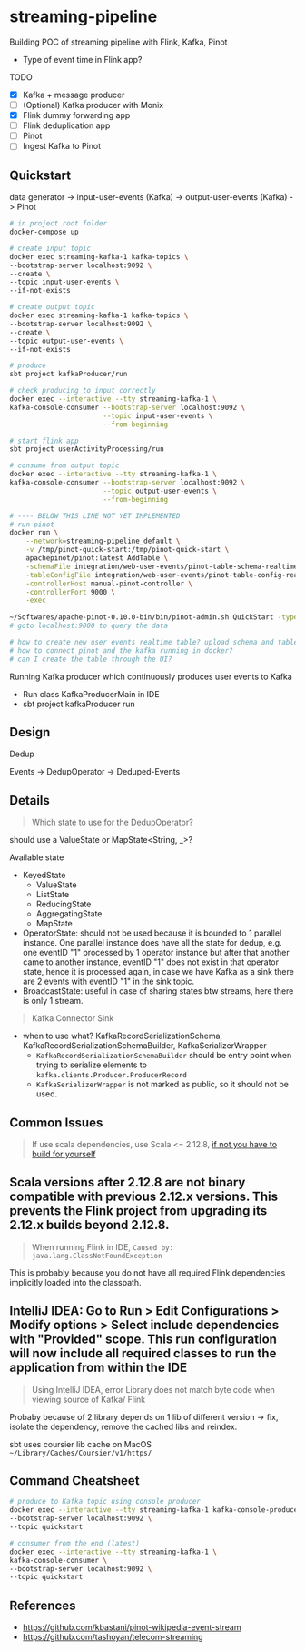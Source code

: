 # streaming-pipeline
Building POC of streaming pipeline with Flink, Kafka, Pinot

- Type of event time in Flink app?

TODO
- [x] Kafka + message producer
- [ ] (Optional) Kafka producer with Monix
- [x] Flink dummy forwarding app
- [ ] Flink deduplication app
- [ ] Pinot
- [ ] Ingest Kafka to Pinot

## Quickstart

data generator -> input-user-events (Kafka) -> output-user-events (Kafka) -> Pinot

```bash
# in project root folder
docker-compose up

# create input topic
docker exec streaming-kafka-1 kafka-topics \
--bootstrap-server localhost:9092 \
--create \
--topic input-user-events \
--if-not-exists

# create output topic
docker exec streaming-kafka-1 kafka-topics \
--bootstrap-server localhost:9092 \
--create \
--topic output-user-events \
--if-not-exists

# produce 
sbt project kafkaProducer/run

# check producing to input correctly
docker exec --interactive --tty streaming-kafka-1 \
kafka-console-consumer --bootstrap-server localhost:9092 \
                       --topic input-user-events \
                       --from-beginning

# start flink app
sbt project userActivityProcessing/run

# consume from output topic
docker exec --interactive --tty streaming-kafka-1 \
kafka-console-consumer --bootstrap-server localhost:9092 \
                       --topic output-user-events \
                       --from-beginning

# ---- BELOW THIS LINE NOT YET IMPLEMENTED
# run pinot
docker run \
    --network=streaming-pipeline_default \
    -v /tmp/pinot-quick-start:/tmp/pinot-quick-start \
    apachepinot/pinot:latest AddTable \
    -schemaFile integration/web-user-events/pinot-table-schema-realtime-user-events.json \
    -tableConfigFile integration/web-user-events/pinot-table-config-realtime-user-events.json \
    -controllerHost manual-pinot-controller \
    -controllerPort 9000 \
    -exec
    
~/Softwares/apache-pinot-0.10.0-bin/bin/pinot-admin.sh QuickStart -type stream
# goto localhost:9000 to query the data

# how to create new user events realtime table? upload schema and table config?
# how to connect pinot and the kafka running in docker?
# can I create the table through the UI?
```

Running Kafka producer which continuously produces user events to Kafka
- Run class KafkaProducerMain in IDE
- sbt project kafkaProducer run

## Design

Dedup

Events -> DedupOperator -> Deduped-Events

## Details

> Which state to use for the DedupOperator?

should use a ValueState<ConcurrentHashSet> or MapState<String, _>? 

Available state
  - KeyedState
    - ValueState
    - ListState
    - ReducingState
    - AggregatingState
    - MapState
  - OperatorState: should not be used because it is bounded to 1 parallel instance. One
  parallel instance does have all the state for dedup, e.g. one eventID "1" processed
  by 1 operator instance but after that another came to another instance, eventID "1"
  does not exist in that operator state, hence it is processed again, in case we have
  Kafka as a sink there are 2 events with eventID "1" in the sink topic.
  - BroadcastState: useful in case of sharing states btw streams, here there is only 1 stream.

> Kafka Connector Sink

- when to use what? KafkaRecordSerializationSchema, KafkaRecordSerializationSchemaBuilder, KafkaSerializerWrapper
    - `KafkaRecordSerializationSchemaBuilder` should be entry point when trying
    to serialize elements to `kafka.clients.Producer.ProducerRecord`
    - `KafkaSerializerWrapper` is not marked as public, so it should not be used.


## Common Issues
>If use scala dependencies, use Scala <= 2.12.8, [if not you have to build for yourself](https://nightlies.apache.org/flink/flink-docs-release-1.15/docs/dev/configuration/advanced/#scala-versions)

Scala versions after 2.12.8 are not binary compatible with previous 
2.12.x versions. This prevents the Flink project from upgrading its 
2.12.x builds beyond 2.12.8.
---

> When running Flink in IDE, `Caused by: java.lang.ClassNotFoundException`

This is probably because you do not have all required Flink dependencies 
implicitly loaded into the classpath.

IntelliJ IDEA: Go to Run > Edit Configurations > Modify options > 
Select include dependencies with "Provided" scope. 
This run configuration will now include all required classes to 
run the application from within the IDE
---

> Using IntelliJ IDEA, error Library does not match byte code when viewing 
> source of Kafka/ Flink

Probaby because of 2 library depends on 1 lib of different version -> fix, isolate
the dependency, remove the cached libs and reindex.

sbt uses coursier lib cache on MacOS `~/Library/Caches/Coursier/v1/https/`

## Command Cheatsheet

```bash
# produce to Kafka topic using console producer
docker exec --interactive --tty streaming-kafka-1 kafka-console-producer \
--bootstrap-server localhost:9092 \
--topic quickstart

# consumer from the end (latest)          
docker exec --interactive --tty streaming-kafka-1 \
kafka-console-consumer \
--bootstrap-server localhost:9092 \
--topic quickstart 
```

## References
- https://github.com/kbastani/pinot-wikipedia-event-stream
- https://github.com/tashoyan/telecom-streaming